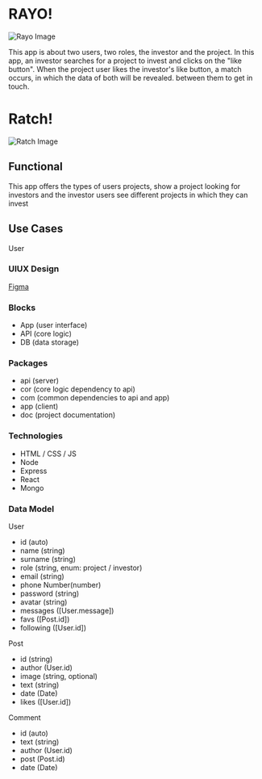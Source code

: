 # RAYO!

![Rayo Image](https://media.tenor.com/M3NNZHZDkBkAAAAi/book-marina-lopes.gif)

This app is about two users, two roles, the investor and the project. In this app, an investor searches for a project to invest and clicks on the "like button". 
When the project user likes the investor's like button, a match occurs, in which the data of both will be revealed. between them to get in touch.

# Ratch!
![Ratch Image](https://media1.tenor.com/m/1nPxJvOhTHUAAAAC/its-a-match-dean-martin.gif)

## Functional

This app offers the types of users projects, show a project looking for investors and the investor users see different projects in which they can invest

## Use Cases


User



### UIUX Design
[Figma](https://www.figma.com/design/qo9bSmKcNGI09Po46514dm/Untitled?node-id=0-1&t=NxFXHzicai1qauHD-0)


### Blocks

- App (user interface)
- API (core logic)
- DB (data storage)

### Packages

- api (server)
- cor (core logic dependency to api)
- com (common dependencies to api and app)
- app (client)
- doc (project documentation)

### Technologies

- HTML / CSS  / JS
- Node
- Express
- React
- Mongo

### Data Model

User 
- id (auto)
- name (string)
- surname (string)
- role (string, enum: project / investor)
- email (string)
- phone Number(number)
- password (string)
- avatar (string)
- messages ([User.message])
- favs ([Post.id])
- following ([User.id])

Post
- id (string)
- author (User.id)
- image (string, optional)
- text (string)
- date (Date)
- likes ([User.id])



Comment
- id (auto)
- text (string)
- author (User.id)
- post (Post.id)
- date (Date)

